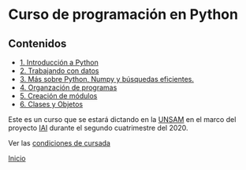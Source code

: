 # Curso de programación en Python

## Contenidos

* [1. Introducción a Python](01_Introduccion/00_Resumen.md)
* [2. Trabajando con datos](02_Datos/00_Resumen.md)
* [3. Más sobre Python, Numpy y búsquedas eficientes.](03_Mas_Python/00_Resumen.md)
* [4. Organzación de programas](04_Orga_programa_OSKI1/00_Resumen.md)
* [5. Creación de módulos](05_Modulos_OSKI2/00_Resumen.md)
* [6. Clases y Objetos](06_OOP/00_Resumen.md)


Este es un curso que se estará dictando en la [UNSAM](https://www.unsam.edu.ar/) en el marco del proyecto [IAI](http://noticias.unsam.edu.ar/2019/09/16/la-unsam-piensa-la-inteligencia-artificial-interdisciplinaria/) durante el segundo cuatrimestre del 2020.

Ver las [condiciones de cursada](Cursada.md) 

[Inicio](README.md) 

